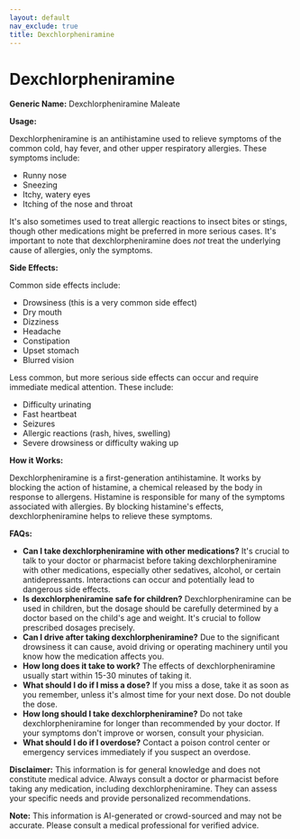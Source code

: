 ```yaml
---
layout: default
nav_exclude: true
title: Dexchlorpheniramine
---
```


# Dexchlorpheniramine

**Generic Name:** Dexchlorpheniramine Maleate

**Usage:**

Dexchlorpheniramine is an antihistamine used to relieve symptoms of the common cold, hay fever, and other upper respiratory allergies.  These symptoms include:

* Runny nose
* Sneezing
* Itchy, watery eyes
* Itching of the nose and throat

It's also sometimes used to treat allergic reactions to insect bites or stings, though other medications might be preferred in more serious cases.  It's important to note that dexchlorpheniramine does *not* treat the underlying cause of allergies, only the symptoms.

**Side Effects:**

Common side effects include:

* Drowsiness (this is a very common side effect)
* Dry mouth
* Dizziness
* Headache
* Constipation
* Upset stomach
* Blurred vision

Less common, but more serious side effects can occur and require immediate medical attention. These include:

* Difficulty urinating
* Fast heartbeat
* Seizures
* Allergic reactions (rash, hives, swelling)
* Severe drowsiness or difficulty waking up

**How it Works:**

Dexchlorpheniramine is a first-generation antihistamine. It works by blocking the action of histamine, a chemical released by the body in response to allergens.  Histamine is responsible for many of the symptoms associated with allergies. By blocking histamine's effects, dexchlorpheniramine helps to relieve these symptoms.

**FAQs:**

* **Can I take dexchlorpheniramine with other medications?**  It's crucial to talk to your doctor or pharmacist before taking dexchlorpheniramine with other medications, especially other sedatives, alcohol, or certain antidepressants.  Interactions can occur and potentially lead to dangerous side effects.
* **Is dexchlorpheniramine safe for children?**  Dexchlorpheniramine can be used in children, but the dosage should be carefully determined by a doctor based on the child's age and weight.  It's crucial to follow prescribed dosages precisely.
* **Can I drive after taking dexchlorpheniramine?**  Due to the significant drowsiness it can cause, avoid driving or operating machinery until you know how the medication affects you.
* **How long does it take to work?**  The effects of dexchlorpheniramine usually start within 15-30 minutes of taking it.
* **What should I do if I miss a dose?**  If you miss a dose, take it as soon as you remember, unless it's almost time for your next dose. Do not double the dose.
* **How long should I take dexchlorpheniramine?**  Do not take dexchlorpheniramine for longer than recommended by your doctor.  If your symptoms don't improve or worsen, consult your physician.
* **What should I do if I overdose?**  Contact a poison control center or emergency services immediately if you suspect an overdose.


**Disclaimer:** This information is for general knowledge and does not constitute medical advice. Always consult a doctor or pharmacist before taking any medication, including dexchlorpheniramine.  They can assess your specific needs and provide personalized recommendations.


**Note:** This information is AI-generated or crowd-sourced and may not be accurate. Please consult a medical professional for verified advice.